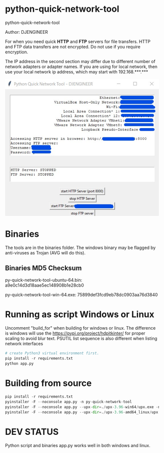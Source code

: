 # python-quick-network-tool
python-quick-network-tool

Author: DJENGINEER

For when you need quick **HTTP** and **FTP** servers for file transfers. HTTP and FTP data transfers are not encrypted. Do not use if you require encryption.

The IP address in the second section may differ due to different number of network adapters or adapter names. If you are using for local network, then use your local network ip address, which may start with 192.168.\*\*\*.\*\*\*

![python quick network tool](https://github.com/djengineer/python-quick-network-tool/blob/main/screenshot.jpg?raw=true)



# Binaries
The tools are in the binaries folder. The windows binary may be flagged by anti-viruses as Trojan (AVG will do this). 

## Binaries MD5 Checksum
py-quick-network-tool-ubuntu-64.bin: a9e0c14d3d18aae5ec148908b1e28cb0

py-quick-network-tool-win-64.exe: 75899def3fcd9eb78dc0903aa76d3840


# Running as script Windows or Linux

Uncomment "build_for" when building for windows or linux.
The difference is windows will use the https://pypi.org/project/hdpitkinter/ for proper scaling to avoid blur text. PSUTIL list sequence is also different when listing network interfaces

```python
# create Python3 virtual environment first.
pip install -r requirements.txt
python app.py

```

# Building from source
```python
pip install -r requirements.txt
pyinstaller -F --noconsole app.py -n py-quick-network-tool
pyinstaller -F --noconsole app.py --upx-dir=./upx-3.96-win64/upx.exe -n py-quick-network-tool
pyinstaller -F --noconsole app.py --upx-dir=./upx-3.96-amd64_linux/upx -n py-quick-network-tool

```



# DEV STATUS

Python script and binaries app.py works well in both windows and linux.




